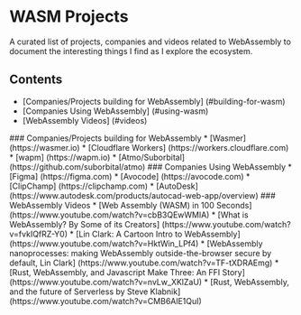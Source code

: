# WASM Projects
A curated list of projects, companies and videos related to WebAssembly to document the interesting things I find as I explore the ecosystem.

## Contents
* [Companies/Projects building for WebAssembly] (#building-for-wasm)
* [Companies Using WebAssembly] (#using-wasm)
* [WebAssembly Videos] (#videos)

<a name="building-for-wasm"/>
### Companies/Projects building for WebAssembly
* [Wasmer] (https://wasmer.io)
* [Cloudflare Workers] (https://workers.cloudflare.com)
* [wapm] (https://wapm.io)
* [Atmo/Suborbital] (https://github.com/suborbital/atmo)

<a name="using-wasm"/>
### Companies Using WebAssembly
* [Figma] (https://figma.com)
* [Avocode] (https://avocode.com)
* [ClipChamp] (https://clipchamp.com)
* [AutoDesk] (https://www.autodesk.com/products/autocad-web-app/overview)

<a name="videos"/>
### WebAssembly Videos
* [Web Assembly (WASM) in 100 Seconds] (https://www.youtube.com/watch?v=cbB3QEwWMlA)
* [What is WebAssembly? By Some of its Creators] (https://www.youtube.com/watch?v=fvkIQfRZ-Y0)
* [Lin Clark: A Cartoon Intro to WebAssembly] (https://www.youtube.com/watch?v=HktWin_LPf4)
* [WebAssembly nanoprocesses: making WebAssembly outside-the-browser secure by default, Lin Clark] (https://www.youtube.com/watch?v=TF-tXDRAEmg)
* [Rust, WebAssembly, and Javascript Make Three: An FFI Story] (https://www.youtube.com/watch?v=nvLw_XKlZaU)
* [Rust, WebAssembly, and the future of Serverless by Steve Klabnik] (https://www.youtube.com/watch?v=CMB6AlE1QuI)


